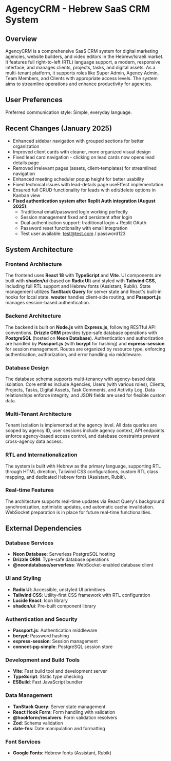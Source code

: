 # AgencyCRM - Hebrew SaaS CRM System

## Overview
AgencyCRM is a comprehensive SaaS CRM system for digital marketing agencies, website builders, and video editors in the Hebrew/Israeli market. It features full right-to-left (RTL) language support, a modern, responsive interface, and manages clients, projects, tasks, and digital assets. As a multi-tenant platform, it supports roles like Super Admin, Agency Admin, Team Members, and Clients with appropriate access levels. The system aims to streamline operations and enhance productivity for agencies.

## User Preferences
Preferred communication style: Simple, everyday language.

## Recent Changes (January 2025)
- Enhanced sidebar navigation with grouped sections for better organization
- Improved client cards with cleaner, more organized visual design
- Fixed lead card navigation - clicking on lead cards now opens lead details page
- Removed irrelevant pages (assets, client-templates) for streamlined navigation
- Enhanced meeting scheduler popup height for better usability
- Fixed technical issues with lead-details page useEffect implementation
- Ensured full CRUD functionality for leads with edit/delete options in Kanban view
- **Fixed authentication system after Replit Auth integration (August 2025)**:
  - Traditional email/password login working perfectly
  - Session management fixed and persistent after login
  - Dual authentication support: traditional login + Replit OAuth
  - Password reset functionality with email integration
  - Test user available: test@test.com / password123

## System Architecture

### Frontend Architecture
The frontend uses **React 18** with **TypeScript** and **Vite**. UI components are built with **shadcn/ui** (based on **Radix UI**) and styled with **Tailwind CSS**, including full RTL support and Hebrew fonts (Assistant, Rubik). State management utilizes **TanStack Query** for server state and React's built-in hooks for local state. **wouter** handles client-side routing, and **Passport.js** manages session-based authentication.

### Backend Architecture
The backend is built on **Node.js** with **Express.js**, following RESTful API conventions. **Drizzle ORM** provides type-safe database operations with **PostgreSQL** (hosted on **Neon Database**). Authentication and authorization are handled by **Passport.js** (with **bcrypt** for hashing) and **express-session** for session management. Routes are organized by resource type, enforcing authentication, authorization, and error handling via middleware.

### Database Design
The database schema supports multi-tenancy with agency-based data isolation. Core entities include Agencies, Users (with various roles), Clients, Projects, Tasks, Digital Assets, Task Comments, and Activity Log. Data relationships enforce integrity, and JSON fields are used for flexible custom data.

### Multi-Tenant Architecture
Tenant isolation is implemented at the agency level. All data queries are scoped by agency ID, user sessions include agency context, API endpoints enforce agency-based access control, and database constraints prevent cross-agency data access.

### RTL and Internationalization
The system is built with Hebrew as the primary language, supporting RTL through HTML direction, Tailwind CSS configurations, custom RTL class mapping, and dedicated Hebrew fonts (Assistant, Rubik).

### Real-time Features
The architecture supports real-time updates via React Query's background synchronization, optimistic updates, and automatic cache invalidation. WebSocket preparation is in place for future real-time functionalities.

## External Dependencies

### Database Services
- **Neon Database**: Serverless PostgreSQL hosting
- **Drizzle ORM**: Type-safe database operations
- **@neondatabase/serverless**: WebSocket-enabled database client

### UI and Styling
- **Radix UI**: Accessible, unstyled UI primitives
- **Tailwind CSS**: Utility-first CSS framework with RTL configuration
- **Lucide React**: Icon library
- **shadcn/ui**: Pre-built component library

### Authentication and Security
- **Passport.js**: Authentication middleware
- **bcrypt**: Password hashing
- **express-session**: Session management
- **connect-pg-simple**: PostgreSQL session store

### Development and Build Tools
- **Vite**: Fast build tool and development server
- **TypeScript**: Static type checking
- **ESBuild**: Fast JavaScript bundler

### Data Management
- **TanStack Query**: Server state management
- **React Hook Form**: Form handling with validation
- **@hookform/resolvers**: Form validation resolvers
- **Zod**: Schema validation
- **date-fns**: Date manipulation and formatting

### Font Services
- **Google Fonts**: Hebrew fonts (Assistant, Rubik)